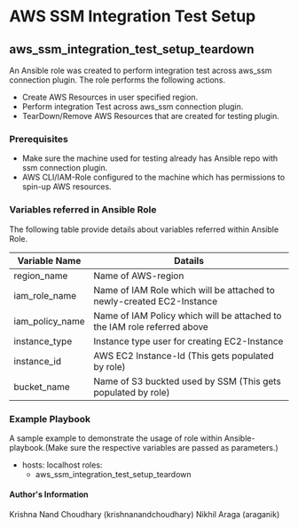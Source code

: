 # AWS SSM Integration Test Setup
## aws_ssm_integration_test_setup_teardown
An Ansible role was created to perform integration test across aws_ssm connection plugin. The role performs the following actions.

  - Create AWS Resources in user specified region.
  - Perform integration Test across aws_ssm connection plugin.
  - TearDown/Remove AWS Resources that are created for testing plugin.

### Prerequisites

 - Make sure the machine used for testing already has Ansible repo with ssm connection plugin.
 - AWS CLI/IAM-Role configured to the machine which has permissions to spin-up AWS resources.

### Variables referred in Ansible Role
The following table provide details about variables referred within Ansible Role.

| Variable Name | Datails |
| ------ | ------ |
| region_name | Name of AWS-region |
| iam_role_name | Name of IAM Role which will be attached to newly-created EC2-Instance |
| iam_policy_name | Name of IAM Policy which will be attached to the IAM role referred above |
| instance_type | Instance type user for creating EC2-Instance |
| instance_id | AWS EC2 Instance-Id (This gets populated by role) |
| bucket_name | Name of S3 buckted used by SSM (This gets populated by role) |

### Example Playbook
A sample example to demonstrate the usage of role within Ansible-playbook.(Make sure the respective variables are passed as parameters.) 

   - hosts: localhost
     roles:
       - aws_ssm_integration_test_setup_teardown

#### Author's Information
Krishna Nand Choudhary (krishnanandchoudhary)
Nikhil Araga (araganik)
